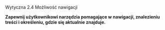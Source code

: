 Wytyczna 2.4 Możliwość nawigacji

**Zapewnij użytkownikowi narzędzia pomagające w nawigacji, znalezieniu treści i określeniu, gdzie się aktualnie znajduje.**
